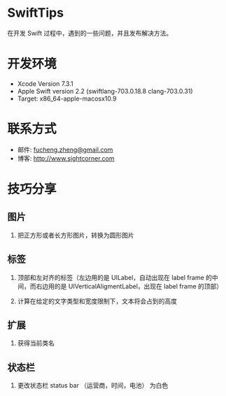 # SwiftTips
在开发 Swift 过程中，遇到的一些问题，并且发布解决方法。

# 开发环境
- Xcode Version 7.3.1
- Apple Swift version 2.2 (swiftlang-703.0.18.8 clang-703.0.31)
- Target: x86_64-apple-macosx10.9

# 联系方式
- 邮件: fucheng.zheng@gmail.com
- 博客: http://www.sightcorner.com

# 技巧分享

## 图片

1. 把正方形或者长方形图片，转换为圆形图片


## 标签

1. 顶部和左对齐的标签（左边用的是 UILabel，自动出现在 label frame 的中间，而右边用的是 UIVerticalAligmentLabel，出现在 label frame 的顶部）

2. 计算在给定的文字类型和宽度限制下，文本将会占到的高度


## 扩展

1. 获得当前类名


## 状态栏

1. 更改状态栏 status bar （运营商，时间，电池） 为白色